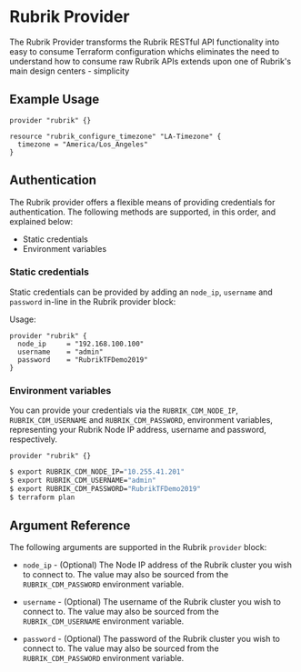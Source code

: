 # Rubrik Provider

The Rubrik Provider transforms the Rubrik RESTful API functionality into easy to consume Terraform configuration whichs eliminates the need to understand how to consume raw Rubrik APIs extends upon one of Rubrik's main design centers - simplicity

## Example Usage

```hcl
provider "rubrik" {}

resource "rubrik_configure_timezone" "LA-Timezone" {
  timezone = "America/Los_Angeles"
}
```

## Authentication

The Rubrik provider offers a flexible means of providing credentials for
authentication. The following methods are supported, in this order, and
explained below:

- Static credentials
- Environment variables

### Static credentials 

Static credentials can be provided by adding an `node_ip`, `username` and `password` in-line in the
Rubrik provider block:

Usage:

```hcl
provider "rubrik" {
  node_ip     = "192.168.100.100"
  username    = "admin"
  password    = "RubrikTFDemo2019"
}
```
### Environment variables

You can provide your credentials via the `RUBRIK_CDM_NODE_IP`, `RUBRIK_CDM_USERNAME` and
`RUBRIK_CDM_PASSWORD`, environment variables, representing your Rubrik Node IP address, username
and password, respectively.

```hcl
provider "rubrik" {}
```

```sh
$ export RUBRIK_CDM_NODE_IP="10.255.41.201"
$ export RUBRIK_CDM_USERNAME="admin"
$ export RUBRIK_CDM_PASSWORD="RubrikTFDemo2019"
$ terraform plan
```

## Argument Reference

The following arguments are supported in the Rubrik `provider` block:

* `node_ip` - (Optional) The Node IP address of the Rubrik cluster you wish to connect to. The value may also be sourced from the
`RUBRIK_CDM_PASSWORD` environment variable.

* `username` - (Optional) The username of the Rubrik cluster you wish to connect to. The value may also be sourced from the
`RUBRIK_CDM_USERNAME` environment variable.

* `password` - (Optional) The password of the Rubrik cluster you wish to connect to. The value may also be sourced from the
`RUBRIK_CDM_PASSWORD` environment variable.
